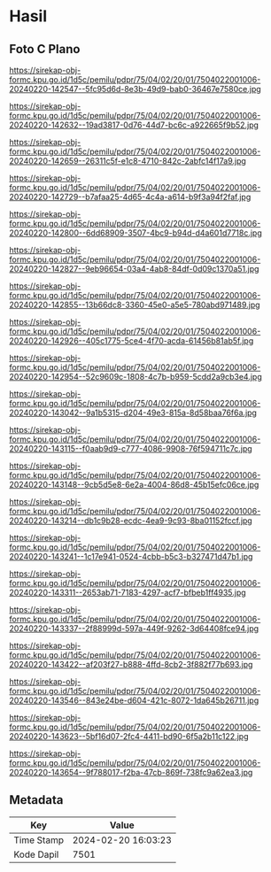 # Hasil

## Foto C Plano

https://sirekap-obj-formc.kpu.go.id/1d5c/pemilu/pdpr/75/04/02/20/01/7504022001006-20240220-142547--5fc95d6d-8e3b-49d9-bab0-36467e7580ce.jpg

https://sirekap-obj-formc.kpu.go.id/1d5c/pemilu/pdpr/75/04/02/20/01/7504022001006-20240220-142632--19ad3817-0d76-44d7-bc6c-a922665f9b52.jpg

https://sirekap-obj-formc.kpu.go.id/1d5c/pemilu/pdpr/75/04/02/20/01/7504022001006-20240220-142659--26311c5f-e1c8-4710-842c-2abfc14f17a9.jpg

https://sirekap-obj-formc.kpu.go.id/1d5c/pemilu/pdpr/75/04/02/20/01/7504022001006-20240220-142729--b7afaa25-4d65-4c4a-a614-b9f3a94f2faf.jpg

https://sirekap-obj-formc.kpu.go.id/1d5c/pemilu/pdpr/75/04/02/20/01/7504022001006-20240220-142800--6dd68909-3507-4bc9-b94d-d4a601d7718c.jpg

https://sirekap-obj-formc.kpu.go.id/1d5c/pemilu/pdpr/75/04/02/20/01/7504022001006-20240220-142827--9eb96654-03a4-4ab8-84df-0d09c1370a51.jpg

https://sirekap-obj-formc.kpu.go.id/1d5c/pemilu/pdpr/75/04/02/20/01/7504022001006-20240220-142855--13b66dc8-3360-45e0-a5e5-780abd971489.jpg

https://sirekap-obj-formc.kpu.go.id/1d5c/pemilu/pdpr/75/04/02/20/01/7504022001006-20240220-142926--405c1775-5ce4-4f70-acda-61456b81ab5f.jpg

https://sirekap-obj-formc.kpu.go.id/1d5c/pemilu/pdpr/75/04/02/20/01/7504022001006-20240220-142954--52c9609c-1808-4c7b-b959-5cdd2a9cb3e4.jpg

https://sirekap-obj-formc.kpu.go.id/1d5c/pemilu/pdpr/75/04/02/20/01/7504022001006-20240220-143042--9a1b5315-d204-49e3-815a-8d58baa76f6a.jpg

https://sirekap-obj-formc.kpu.go.id/1d5c/pemilu/pdpr/75/04/02/20/01/7504022001006-20240220-143115--f0aab9d9-c777-4086-9908-76f594711c7c.jpg

https://sirekap-obj-formc.kpu.go.id/1d5c/pemilu/pdpr/75/04/02/20/01/7504022001006-20240220-143148--9cb5d5e8-6e2a-4004-86d8-45b15efc06ce.jpg

https://sirekap-obj-formc.kpu.go.id/1d5c/pemilu/pdpr/75/04/02/20/01/7504022001006-20240220-143214--db1c9b28-ecdc-4ea9-9c93-8ba01152fccf.jpg

https://sirekap-obj-formc.kpu.go.id/1d5c/pemilu/pdpr/75/04/02/20/01/7504022001006-20240220-143241--1c17e941-0524-4cbb-b5c3-b327471d47b1.jpg

https://sirekap-obj-formc.kpu.go.id/1d5c/pemilu/pdpr/75/04/02/20/01/7504022001006-20240220-143311--2653ab71-7183-4297-acf7-bfbeb1ff4935.jpg

https://sirekap-obj-formc.kpu.go.id/1d5c/pemilu/pdpr/75/04/02/20/01/7504022001006-20240220-143337--2f88999d-597a-449f-9262-3d64408fce94.jpg

https://sirekap-obj-formc.kpu.go.id/1d5c/pemilu/pdpr/75/04/02/20/01/7504022001006-20240220-143422--af203f27-b888-4ffd-8cb2-3f882f77b693.jpg

https://sirekap-obj-formc.kpu.go.id/1d5c/pemilu/pdpr/75/04/02/20/01/7504022001006-20240220-143546--843e24be-d604-421c-8072-1da645b26711.jpg

https://sirekap-obj-formc.kpu.go.id/1d5c/pemilu/pdpr/75/04/02/20/01/7504022001006-20240220-143623--5bf16d07-2fc4-4411-bd90-6f5a2b11c122.jpg

https://sirekap-obj-formc.kpu.go.id/1d5c/pemilu/pdpr/75/04/02/20/01/7504022001006-20240220-143654--9f788017-f2ba-47cb-869f-738fc9a62ea3.jpg


## Metadata

| Key        | Value               |
| ---------- | ------------------- |
| Time Stamp | 2024-02-20 16:03:23 |
| Kode Dapil | 7501                |



